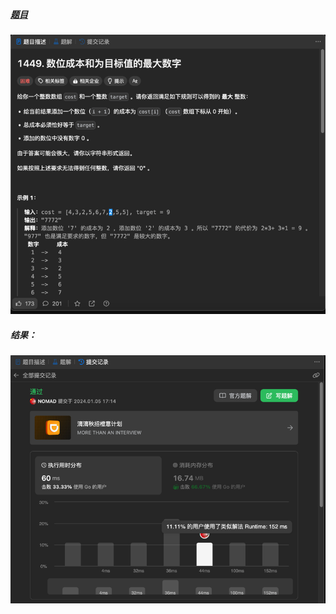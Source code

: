 ##### [题目](https://leetcode.cn/problems/form-largest-integer-with-digits-that-add-up-to-target/description/)
![pic](img.png)
##### 结果：
![pic](result.png)